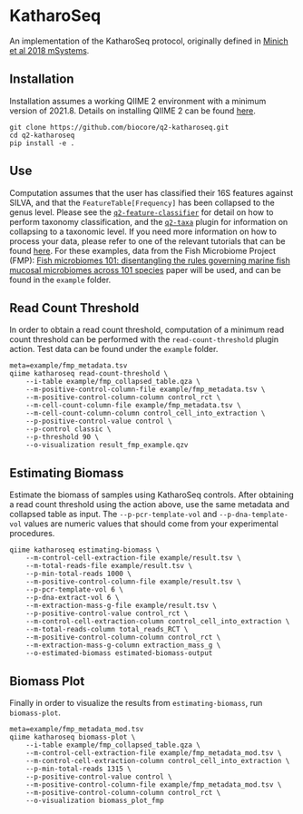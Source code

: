 # KatharoSeq

An implementation of the KatharoSeq protocol, originally defined in [Minich et al 2018 mSystems](https://journals.asm.org/doi/10.1128/mSystems.00218-17).

## Installation

Installation assumes a working QIIME 2 environment with a minimum version of 2021.8. Details on installing QIIME 2 can be found [here](https://docs.qiime2.org/2021.11/install/).

```
git clone https://github.com/biocore/q2-katharoseq.git
cd q2-katharoseq
pip install -e .
```

## Use

Computation assumes that the user has classified their 16S features against SILVA, and that the `FeatureTable[Frequency]` has been collapsed to the genus level. Please see the [`q2-feature-classifier`](https://docs.qiime2.org/2021.11/plugins/available/feature-classifier/classify-sklearn) for detail on how to perform taxonomy classification, and the [`q2-taxa`](https://docs.qiime2.org/2021.11/plugins/available/taxa/collapse) plugin for information on collapsing to a taxonomic level. If you need more information on how to process your data, please refer to one of the relevant tutorials that can be found [here](https://docs.qiime2.org/2022.2/tutorials/). For these examples, data from the Fish Microbiome Project (FMP): [Fish microbiomes 101: disentangling the rules governing marine fish mucosal microbiomes across 101 species](https://www.biorxiv.org/content/10.1101/2022.03.07.483203v1) paper will be used, and can be found in the `example` folder.


## Read Count Threshold

In order to obtain a read count threshold, computation of a minimum read count threshold can be performed with the
`read-count-threshold` plugin action. Test data can be found under the `example` folder.

```
meta=example/fmp_metadata.tsv
qiime katharoseq read-count-threshold \
    --i-table example/fmp_collapsed_table.qza \
    --m-positive-control-column-file example/fmp_metadata.tsv \
    --m-positive-control-column-column control_rct \
    --m-cell-count-column-file example/fmp_metadata.tsv \
    --m-cell-count-column-column control_cell_into_extraction \
    --p-positive-control-value control \
    --p-control classic \
    --p-threshold 90 \
    --o-visualization result_fmp_example.qzv
```

## Estimating Biomass

 Estimate the biomass of samples using KatharoSeq controls. After obtaining a read count threshold using the action above, use the same metadata and collapsed table as input. The `--p-pcr-template-vol` and `--p-dna-template-vol` values are numeric values that should come from your experimental procedures.
 
```
qiime katharoseq estimating-biomass \
    --m-control-cell-extraction-file example/result.tsv \
    --m-total-reads-file example/result.tsv \
    --p-min-total-reads 1000 \
    --m-positive-control-column-file example/result.tsv \
    --p-pcr-template-vol 6 \
    --p-dna-extract-vol 6 \
    --m-extraction-mass-g-file example/result.tsv \
    --p-positive-control-value control_rct \
    --m-control-cell-extraction-column control_cell_into_extraction \
    --m-total-reads-column total_reads_RCT \
    --m-positive-control-column-column control_rct \
    --m-extraction-mass-g-column extraction_mass_g \
    --o-estimated-biomass estimated-biomass-output
```

## Biomass Plot

Finally in order to visualize the results from `estimating-biomass`, run `biomass-plot`.

```
meta=example/fmp_metadata_mod.tsv
qiime katharoseq biomass-plot \
    --i-table example/fmp_collapsed_table.qza \
    --m-control-cell-extraction-file example/fmp_metadata_mod.tsv \
    --m-control-cell-extraction-column control_cell_into_extraction \
    --p-min-total-reads 1315 \
    --p-positive-control-value control \
    --m-positive-control-column-file example/fmp_metadata_mod.tsv \
    --m-positive-control-column-column control_rct \
    --o-visualization biomass_plot_fmp
```


